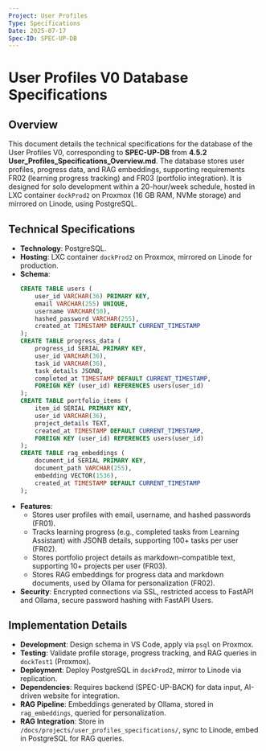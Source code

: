 ```yaml
---
Project: User Profiles
Type: Specifications
Date: 2025-07-17
Spec-ID: SPEC-UP-DB
---
```


# User Profiles V0 Database Specifications

## Overview
This document details the technical specifications for the database of the User Profiles V0, corresponding to **SPEC-UP-DB** from **4.5.2 User_Profiles_Specifications_Overview.md**. The database stores user profiles, progress data, and RAG embeddings, supporting requirements FR02 (learning progress tracking) and FR03 (portfolio integration). It is designed for solo development within a 20-hour/week schedule, hosted in LXC container `dockProd2` on Proxmox (16 GB RAM, NVMe storage) and mirrored on Linode, using PostgreSQL.

## Technical Specifications
- **Technology**: PostgreSQL.
- **Hosting**: LXC container `dockProd2` on Proxmox, mirrored on Linode for production.
- **Schema**:
  ```sql
  CREATE TABLE users (
      user_id VARCHAR(36) PRIMARY KEY,
      email VARCHAR(255) UNIQUE,
      username VARCHAR(50),
      hashed_password VARCHAR(255),
      created_at TIMESTAMP DEFAULT CURRENT_TIMESTAMP
  );
  CREATE TABLE progress_data (
      progress_id SERIAL PRIMARY KEY,
      user_id VARCHAR(36),
      task_id VARCHAR(36),
      task_details JSONB,
      completed_at TIMESTAMP DEFAULT CURRENT_TIMESTAMP,
      FOREIGN KEY (user_id) REFERENCES users(user_id)
  );
  CREATE TABLE portfolio_items (
      item_id SERIAL PRIMARY KEY,
      user_id VARCHAR(36),
      project_details TEXT,
      created_at TIMESTAMP DEFAULT CURRENT_TIMESTAMP,
      FOREIGN KEY (user_id) REFERENCES users(user_id)
  );
  CREATE TABLE rag_embeddings (
      document_id SERIAL PRIMARY KEY,
      document_path VARCHAR(255),
      embedding VECTOR(1536),
      created_at TIMESTAMP DEFAULT CURRENT_TIMESTAMP
  );
  ```
- **Features**:
  - Stores user profiles with email, username, and hashed passwords (FR01).
  - Tracks learning progress (e.g., completed tasks from Learning Assistant) with JSONB details, supporting 100+ tasks per user (FR02).
  - Stores portfolio project details as markdown-compatible text, supporting 10+ projects per user (FR03).
  - Stores RAG embeddings for progress data and markdown documents, used by Ollama for personalization (FR02).
- **Security**: Encrypted connections via SSL, restricted access to FastAPI and Ollama, secure password hashing with FastAPI Users.

## Implementation Details
- **Development**: Design schema in VS Code, apply via `psql` on Proxmox.
- **Testing**: Validate profile storage, progress tracking, and RAG queries in `dockTest1` (Proxmox).
- **Deployment**: Deploy PostgreSQL in `dockProd2`, mirror to Linode via replication.
- **Dependencies**: Requires backend (SPEC-UP-BACK) for data input, AI-driven website for integration.
- **RAG Pipeline**: Embeddings generated by Ollama, stored in `rag_embeddings`, queried for personalization.
- **RAG Integration**: Store in `/docs/projects/user_profiles_specifications/`, sync to Linode, embed in PostgreSQL for RAG queries.